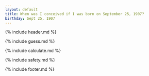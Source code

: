 ```yaml
---
layout: default
title: When was I conceived if I was born on September 25, 1907?
birthday: Sept 25, 1907
---
```


{% include header.md %}

{% include guess.md %}

{% include calculate.md %}

{% include safety.md %}

{% include footer.md %}



